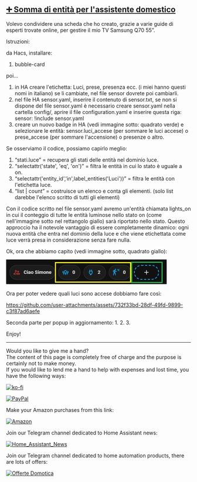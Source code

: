 <h2><span style="text-decoration: underline;"><strong>➕ Somma di entità per l'assistente domestico</strong></span></h2>

Volevo condividere una scheda che ho creato, grazie a varie guide di esperti trovate online, per gestire il mio TV Samsung Q70 55”.

Istruzioni:

da Hacs, installare:

1. bubble-card

poi...
1. in HA creare l'etichetta: Luci, prese, presenza ecc. (i miei hanno questi nomi in italiano) se li cambiate, nel file sensor dovrete poi cambiarli.
2. nel file HA sensor.yaml, inserire il contenuto di sensor.txt, se non si dispone del file sensor.yaml è necessario creare sensor.yaml nella cartella config/, aprire il file configuration.yaml e inserire questa riga: sensor: !include sensor.yaml
3. creare un nuovo badge in HA (vedi immagine sotto: quadrato verde) e selezionare le entità: sensor.luci_accese (per sommare le luci accese) o prese_accese (per sommare l'accensione) o presenze o altro.

Se osserviamo il codice, possiamo capirlo meglio:
1. “stati.luce” = recupera gli stati delle entità nel dominio luce.
2. “selectattr('state', 'eq', 'on')” = filtra le entità in cui lo stato è uguale a on.
3. “selectattr('entity_id','in',label_entities('Luci'))” = filtra le entità con l'etichetta luce.
4. “list | count” = costruisce un elenco e conta gli elementi. (solo list darebbe l'elenco scritto di tutti gli elementi)

Con il codice scritto nel file sensor.yaml avremo un'entità chiamata lights_on in cui il conteggio di tutte le entità luminose nello stato on (come nell'immagine sotto nel rettangolo giallo) sarà riportato nello stato.
Questo approccio ha il notevole vantaggio di essere completamente dinamico: ogni nuova entità che entra nel dominio della luce e che viene etichettata come luce verrà presa in considerazione senza fare nulla.

Ok, ora che abbiamo capito (vedi immagine sotto, quadrato giallo):

<p><img src="example/sum_entities.jpg" alt="" /></p>

Ora per poter vedere quali luci sono accese dobbiamo fare così:

https://github.com/user-attachments/assets/732f33bd-28df-49fd-9899-c3f87ad6aefe

Seconda parte per popup in aggiornamento:
1.
2.
3.

<p>Enjoy!</p>


----------------------------------------
<p>Would you like to give me a hand?<br />The content of this page is completely free of charge and the purpose is certainly not to make money.<br />If you would like to lend me a hand to help with expenses and lost time, you have the following ways:</p>

[![ko-fi](https://ko-fi.com/img/githubbutton_sm.svg)](https://ko-fi.com/C0C713VTGJ)

[![PayPal](https://github.com/Simonz82/desktop-tutorial/blob/main/paypal.svg)](https://www.paypal.com/paypalme/simongmail)

Make your Amazon purchases from this link:

[![Amazon](https://github.com/Simonz82/desktop-tutorial/blob/main/Amazon_logo.jpg)](https://amzn.to/3XWWTgz)

Join our Telegram channel dedicated to Home Assistant news:

[![Home_Assistant_News](https://github.com/Simonz82/desktop-tutorial/blob/main/home_assistant_news.jpg)](https://t.me/Home_Assistant_News)

Join our Telegram channel dedicated to home automation products, there are lots of offers:

[![Offerte Domotica](https://github.com/Simonz82/desktop-tutorial/blob/main/offerte_domotica.jpg)](https://t.me/offerte_domotica_ita)

